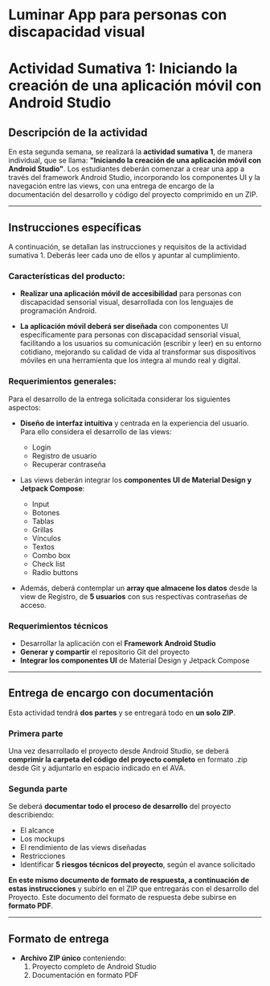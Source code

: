 # Luminar App para personas con discapacidad visual

# Actividad Sumativa 1: Iniciando la creación de una aplicación móvil con Android Studio

## Descripción de la actividad

En esta segunda semana, se realizará la **actividad sumativa 1**, de manera individual, que se llama: **"Iniciando la creación de una aplicación móvil con Android Studio"**. Los estudiantes deberán comenzar a crear una app a través del framework Android Studio, incorporando los componentes UI y la navegación entre las views, con una entrega de encargo de la documentación del desarrollo y código del proyecto comprimido en un ZIP.

---

## Instrucciones específicas

A continuación, se detallan las instrucciones y requisitos de la actividad sumativa 1. Deberás leer cada uno de ellos y apuntar al cumplimiento.

### Características del producto:

- **Realizar una aplicación móvil de accesibilidad** para personas con discapacidad sensorial visual, desarrollada con los lenguajes de programación Android.

- **La aplicación móvil deberá ser diseñada** con componentes UI específicamente para personas con discapacidad sensorial visual, facilitando a los usuarios su comunicación (escribir y leer) en su entorno cotidiano, mejorando su calidad de vida al transformar sus dispositivos móviles en una herramienta que los integra al mundo real y digital.

### Requerimientos generales:

Para el desarrollo de la entrega solicitada considerar los siguientes aspectos:

- **Diseño de interfaz intuitiva** y centrada en la experiencia del usuario. Para ello considera el desarrollo de las views:
    - Login
    - Registro de usuario
    - Recuperar contraseña

- Las views deberán integrar los **componentes UI de Material Design y Jetpack Compose**:
    - Input
    - Botones
    - Tablas
    - Grillas
    - Vínculos
    - Textos
    - Combo box
    - Check list
    - Radio buttons

- Además, deberá contemplar un **array que almacene los datos** desde la view de Registro, de **5 usuarios** con sus respectivas contraseñas de acceso.

### Requerimientos técnicos

- Desarrollar la aplicación con el **Framework Android Studio**
- **Generar y compartir** el repositorio Git del proyecto
- **Integrar los componentes UI** de Material Design y Jetpack Compose

---

## Entrega de encargo con documentación

Esta actividad tendrá **dos partes** y se entregará todo en **un solo ZIP**.

### Primera parte
Una vez desarrollado el proyecto desde Android Studio, se deberá **comprimir la carpeta del código del proyecto completo** en formato .zip desde Git y adjuntarlo en espacio indicado en el AVA.

### Segunda parte
Se deberá **documentar todo el proceso de desarrollo** del proyecto describiendo:

- El alcance
- Los mockups
- El rendimiento de las views diseñadas
- Restricciones
- Identificar **5 riesgos técnicos del proyecto**, según el avance solicitado

**En este mismo documento de formato de respuesta, a continuación de estas instrucciones** y subirlo en el ZIP que entregarás con el desarrollo del Proyecto. Este documento del formato de respuesta debe subirse en **formato PDF**.

---

## Formato de entrega

- **Archivo ZIP único** conteniendo:
    1. Proyecto completo de Android Studio
    2. Documentación en formato PDF